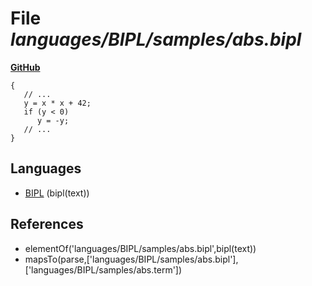 # File _languages/BIPL/samples/abs.bipl_
**[GitHub](https://github.com/softlang/yas/blob/master/languages/BIPL/samples/abs.bipl)**
```
{
   // ...
   y = x * x + 42;
   if (y < 0)
      y = -y;
   // ...
}
```

## Languages
* [BIPL](../languages/BIPL.md) (bipl(text))

## References
* elementOf('languages/BIPL/samples/abs.bipl',bipl(text))
* mapsTo(parse,['languages/BIPL/samples/abs.bipl'],['languages/BIPL/samples/abs.term'])
